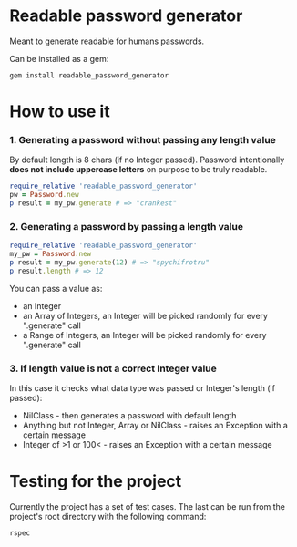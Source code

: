# Readable password generator
Meant to generate readable for humans passwords.

Can be installed as a gem:
```
gem install readable_password_generator
```

# How to use it

### 1. Generating a password without passing any length value
By default length is 8 chars (if no Integer passed).
Password intentionally **does not include uppercase letters** on purpose to be truly readable.

```ruby
require_relative 'readable_password_generator'
pw = Password.new
p result = my_pw.generate # => "crankest"
```


### 2. Generating a password by passing a length value

```ruby
require_relative 'readable_password_generator'
my_pw = Password.new
p result = my_pw.generate(12) # => "spychifrotru"
p result.length # => 12
```

You can pass a value as:
* an Integer
* an Array of Integers, an Integer will be picked randomly for every ".generate" call
* a Range of Integers, an Integer will be picked randomly for every ".generate" call

### 3. If length value is not a correct Integer value
In this case it checks what data type was passed or Integer's length (if passed):
* NilClass - then generates a password with default length
* Anything but not Integer, Array or NilClass - raises an Exception with a certain message
* Integer of >1 or 100< - raises an Exception with a certain message

# Testing for the project
Currently the project has a set of test cases. The last can be run from the project's root directory with the following command:
```
rspec
```
